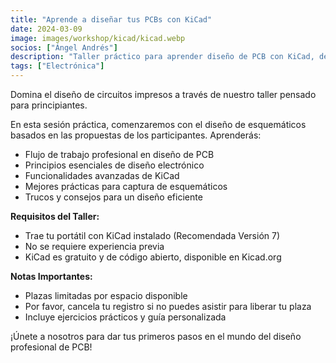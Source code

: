 ```yaml
---
title: "Aprende a diseñar tus PCBs con KiCad"
date: 2024-03-09
image: images/workshop/kicad/kicad.webp
socios: ["Ángel Andrés"]
description: "Taller práctico para aprender diseño de PCB con KiCad, desde captura de esquemáticos hasta diseño de placas. Perfecto para principiantes interesados en electrónica y fabricación digital."
tags: ["Electrónica"]
---
```


Domina el diseño de circuitos impresos a través de nuestro taller pensado para principiantes.

En esta sesión práctica, comenzaremos con el diseño de esquemáticos basados en las propuestas de los participantes. Aprenderás:
- Flujo de trabajo profesional en diseño de PCB
- Principios esenciales de diseño electrónico
- Funcionalidades avanzadas de KiCad
- Mejores prácticas para captura de esquemáticos
- Trucos y consejos para un diseño eficiente

**Requisitos del Taller:**
- Trae tu portátil con KiCad instalado (Recomendada Versión 7)
- No se requiere experiencia previa
- KiCad es gratuito y de código abierto, disponible en Kicad.org

**Notas Importantes:**
- Plazas limitadas por espacio disponible
- Por favor, cancela tu registro si no puedes asistir para liberar tu plaza
- Incluye ejercicios prácticos y guía personalizada

¡Únete a nosotros para dar tus primeros pasos en el mundo del diseño profesional de PCB!
